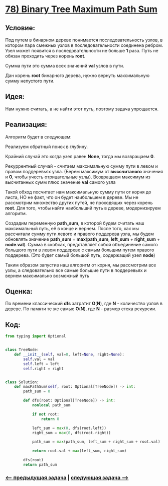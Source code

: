 # [**78) Binary Tree Maximum Path Sum**](https://leetcode.com/problems/binary-tree-maximum-path-sum/description/)

## **Условие:**

Под путем в бинарном дереве понимается последовательность узлов, в котором пара смежных узлов в последовательности соединена ребром. Узел может появится в последовательности не больше **1** раза. Путь не обязан проходить через корень **root**.

Сумма пути это сумма всех значений **val** узлов в пути.

Дан корень **root** бинарного дерева, нужно вернуть максимальную сумму непустого пути.

## **Идея:**

Нам нужно считать, а не найти этот путь, поэтому задача упрощается.

## **Реализация:**

Алгоритм будет в следующем:

Реализуем обратный поиск в глубину.

Крайний случай это когда узел равен **None**, тогда мы возвращаем **0**.

Рекуррентный случай - считаем максимальную сумму пути в левом и правом поддеревьях узла. (Берем максимум от **высcчитаного** значения и **0**, чтобы учесть отрицательные узлы). Возвращаем максимум из высчитанных сумм плюс значение **val** самого узла

Такой обход посчитает нам максимальную сумму пути от корня до листа, НО не факт, что он будет наибольшем в дереве. Мы не рассмотрим множество других путей, не проходящих через корень **root**. Для того, чтобы найти наибольший путь в дереве, модернизируем алгоритм.

Создадим переменную **path_sum**, в которой будем считать наш максимальный путь, её в конце и вернем. После того, как мы рассчитали сумму пути левого и правого поддерева узла, мы будем обновлять значение **path_sum** = **max**(**path_sum**, **left_sum** + **right_sum** + **node**.**val**). Сумма в скобках, представляет собой объединение самого большого пути в левом поддереве с самым большим путем правого поддерева. (Это будет самый большой путь, содержащий узел **node**)

Таким образом запустив наш алгоритм от корня, мы рассмотрим все узлы, а следовательно все самые большие пути в поддеревьях и вернем максимально возможный путь



## **Оценка:**

По времени классический **dfs** затратит **O**(**N**), где **N** - количество узлов в дереве. По памяти те же самые **O**(**N**), где **N** - размер стека рекурсии.

## Код:
```python
from typing import Optional


class TreeNode:
    def __init__(self, val=0, left=None, right=None):
        self.val = val
        self.left = left
        self.right = right


class Solution:
    def maxPathSum(self, root: Optional[TreeNode]) -> int:
        path_sum = 0

        def dfs(root: Optional[TreeNode]) -> int:
            nonlocal path_sum

            if not root:
                return 0

            left_sum = max(0, dfs(root.left))
            right_sum = max(0, dfs(root.right))

            path_sum = max(path_sum, left_sum + right_sum + root.val)

            return root.val + max(left_sum, right_sum)

        dfs(root)
        return path_sum

```

### [<-- предыдущая задача](https://github.com/TAskMAster339/PythonAlgorithms/tree/main/77.Sum%20Root%20to%20Leaf%20Numbers) | [следующая задача -->](https://github.com/TAskMAster339/PythonAlgorithms/tree/main/79.Binary%20Search%20Tree%20Iterator)
